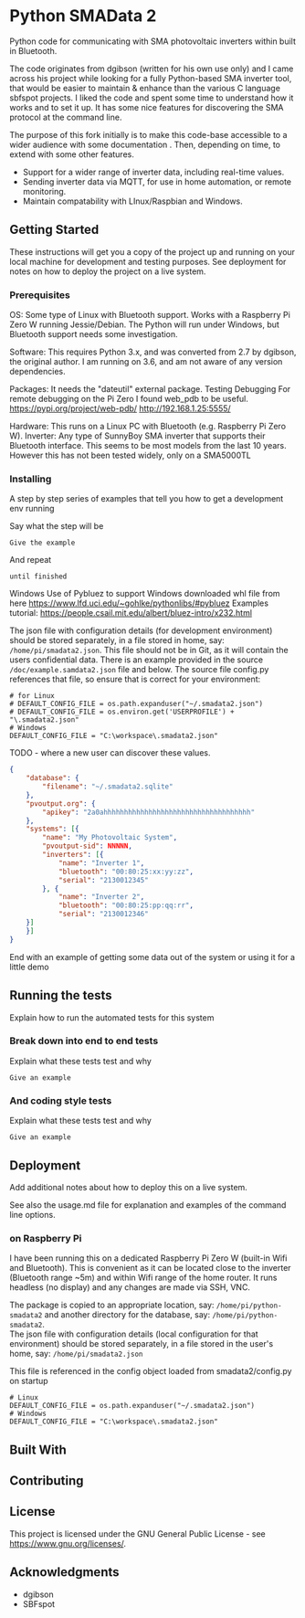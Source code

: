 # Python SMAData 2

Python code for communicating with SMA photovoltaic inverters within built in Bluetooth.

The code originates from dgibson (written for his own use only) and I came across his project while looking for a fully Python-based SMA inverter tool, that would be easier to maintain & enhance than the various C language sbfspot projects.  I liked the code and spent some time to understand how it works and to set it up.  It has some nice features for discovering the SMA protocol at the command line.

The purpose of this fork initially is to make this code-base accessible to a wider audience with some documentation .  Then, depending on time, to extend with some other features.

- Support for a wider range of inverter data, including real-time values.
- Sending inverter data via MQTT, for use in home automation, or remote monitoring.
- Maintain compatability with LInux/Raspbian and Windows.


## Getting Started

These instructions will get you a copy of the project up and running on your local machine for development and testing purposes. See deployment for notes on how to deploy the project on a live system.

### Prerequisites

<!-- What things you need to install the software and how to install them.-->

OS: Some type of Linux with Bluetooth support.  Works with a Raspberry Pi Zero W running Jessie/Debian.  The Python will run under Windows, but Bluetooth support needs some investigation.

Software: This requires Python 3.x, and was converted from 2.7 by dgibson, the original author.  I am running on 3.6, and am not aware of any version dependencies.

Packages: It needs the "dateutil" external package.
Testing
Debugging For remote debugging on the Pi Zero I found web_pdb to be useful. https://pypi.org/project/web-pdb/
http://192.168.1.25:5555/

Hardware: This runs on a Linux PC with Bluetooth (e.g. Raspberry Pi Zero W).
Inverter: Any type of SunnyBoy SMA inverter that supports their Bluetooth interface. This seems to be most models from the last 10 years.  However this has not been tested widely, only on a SMA5000TL


### Installing

A step by step series of examples that tell you how to get a development env running

Say what the step will be

```
Give the example
```

And repeat

```
until finished
```
Windows
Use of Pybluez to support Windows
downloaded whl file from here
https://www.lfd.uci.edu/~gohlke/pythonlibs/#pybluez
Examples tutorial:
https://people.csail.mit.edu/albert/bluez-intro/x232.html

The json file with configuration details (for development environment) should be stored separately, in a file stored in home, say: ```/home/pi/smadata2.json```.
This file should not be in Git, as it will contain the users confidential data.
There is an example provided in the source ```/doc/example.samdata2.json``` file and below.
The source file config.py references that file, so ensure that is  correct for your environment:
```pythonstub
# for Linux
# DEFAULT_CONFIG_FILE = os.path.expanduser("~/.smadata2.json")
# DEFAULT_CONFIG_FILE = os.environ.get('USERPROFILE') + "\.smadata2.json"
# Windows
DEFAULT_CONFIG_FILE = "C:\workspace\.smadata2.json"
```  
TODO - where a new user can discover these values.
```json
{
    "database": {
        "filename": "~/.smadata2.sqlite"
    },
    "pvoutput.org": {
        "apikey": "2a0ahhhhhhhhhhhhhhhhhhhhhhhhhhhhhhhhhhhh"
    },
    "systems": [{
        "name": "My Photovoltaic System",
        "pvoutput-sid": NNNNN,
        "inverters": [{
            "name": "Inverter 1",
            "bluetooth": "00:80:25:xx:yy:zz",
            "serial": "2130012345"
        }, {
            "name": "Inverter 2",
            "bluetooth": "00:80:25:pp:qq:rr",
            "serial": "2130012346"
	}]
    }]
}

```


End with an example of getting some data out of the system or using it for a little demo

## Running the tests

Explain how to run the automated tests for this system

### Break down into end to end tests

Explain what these tests test and why

```
Give an example
```

### And coding style tests

Explain what these tests test and why

```
Give an example
```

## Deployment

Add additional notes about how to deploy this on a live system.

See also the usage.md file for explanation and examples of the command line options.

### on Raspberry Pi
I have been running this on a dedicated Raspberry Pi Zero W (built-in Wifi and Bluetooth).  This is convenient as it can be located close to the inverter (Bluetooth range ~5m) and within Wifi range of the home router.  It runs headless (no display) and any changes are made via SSH, VNC.

The package is copied to an appropriate location, say:  ```/home/pi/python-smadata2``` and another directory for the database, say: ```/home/pi/python-smadata2```.  
The json file with configuration details (local configuration for that environment) should be stored separately, in a file stored in the user's home, say: ```/home/pi/smadata2.json```

This file is referenced in the config object loaded from smadata2/config.py on startup
```pythonstub
# Linux 
DEFAULT_CONFIG_FILE = os.path.expanduser("~/.smadata2.json")
# Windows
DEFAULT_CONFIG_FILE = "C:\workspace\.smadata2.json"
```
## Built With


## Contributing

<!-- Please read [CONTRIBUTING.md](https://gist.github.com/PurpleBooth/b24679402957c63ec426) for details on our code of conduct, and the process for submitting pull requests to us.-->

<!-- 
## Versioning

We use [SemVer](http://semver.org/) for versioning. For the versions available, see the [tags on this repository](https://github.com/your/project/tags). 

## Authors


See also the list of [contributors](https://github.com/your/project/contributors) who participated in this project.
-->
## License

This project is licensed under the GNU General Public License - see https://www.gnu.org/licenses/.

## Acknowledgments

* dgibson
* SBFspot

